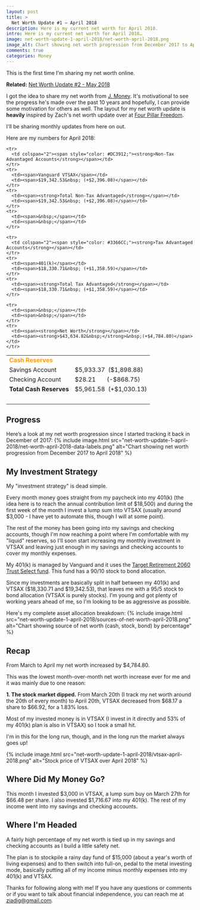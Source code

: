 ```yaml
---
layout: post
title: >
  Net Worth Update #1 – April 2018
description: Here is my current net worth for April 2018.
intro: Here is my current net worth for April 2018…
image: net-worth-update-1-april-2018/net-worth-april-2018.png
image_alt: Chart showing net worth progression from December 2017 to April 2018
comments: true
categories: Money
---
```

This is the first time I'm sharing my net worth online.

**Related:** [Net Worth Update #2 - May 2018](/net-worth-may-2018)

I got the idea to share my net worth from [J. Money](http://www.budgetsaresexy.com/net-worth/). It's motivational to see the progress he's made over the past 10 years and hopefully, I can provide some motivation for others as well. The layout for my net worth update is **heavily** inspired by Zach's net worth update over at [Four Pillar Freedom](http://www.fourpillarfreedom.com/).

I'll be sharing monthly updates from here on out.

Here are my numbers for April 2018:
<table>
  <tbody>
    <tr>
      <td colspan="2"><span style="color: #FF9900;"><strong>Cash Reserves</strong></span></td>
    </tr>
    <tr>
      <td><span>Savings Account</span></td>
      <td><span>$5,933.37&nbsp; ($1,898.88)</span></td>
    </tr>
    <tr>
      <td><span>Checking Account</span></td>
      <td><span>$28.21&nbsp;&nbsp;&nbsp;&nbsp;&nbsp;&nbsp; (-$868.75)</span></td>
    </tr>
    <tr>
      <td><span><strong>Total Cash Reserves</strong></span></td>
      <td><span>$5,961.58&nbsp; (+$1,030.13)</span></td>
    </tr>
    <tr>
      <td><span>&nbsp;</span></td>
      <td><span>&nbsp;</span></td>
    </tr>

    <tr>
      <td colspan="2"><span style="color: #DC3912;"><strong>Non-Tax Advantaged Accounts</strong></span></td>
    </tr>
    <tr>
      <td><span>Vanguard VTSAX</span></td>
      <td><span>$19,342.53&nbsp; (+$2,396.08)</span></td>
    </tr>
    <tr>
      <td><span><strong>Total Non-Tax Advantaged</strong></span></td>
      <td><span>$19,342.53&nbsp; (+$2,396.08)</span></td>
    </tr>
    <tr>
      <td><span>&nbsp;</span></td>
      <td><span>&nbsp;</span></td>
    </tr>

    <tr>
      <td colspan="2"><span style="color: #3366CC;"><strong>Tax Advantaged Accounts</strong></span></td>
    </tr>
    <tr>
      <td><span>401(k)</span></td>
      <td><span>$18,330.71&nbsp; (+$1,358.59)</span></td>
    </tr>
    <tr>
      <td><span><strong>Total Tax Advantaged</strong></span></td>
      <td><span>$18,330.71&nbsp; (+$1,358.59)</span></td>
    </tr>

    <tr>
      <td><span>&nbsp;</span></td>
      <td><span>&nbsp;</span></td>
    </tr>
    <tr>
      <td><span><strong>Net Worth</strong></span></td>
      <td><span><strong>$43,634.82&nbsp;</strong>&nbsp;(+$4,784.80)</span></td>
    </tr>
  </tbody>
</table>

## Progress
Here’s a look at my net worth progression since I started tracking it back in December of 2017:
{% include image.html src="net-worth-update-1-april-2018/net-worth-april-2018-data-labels.png" alt="Chart showing net worth progression from December 2017 to April 2018" %}

## My Investment Strategy
My "investment strategy" is dead simple.

Every month money goes straight from my paycheck into my 401(k) (the idea here is to reach the annual contribution limit of $18,500) and during the first week of the month I invest a lump sum into VTSAX (usually around $3,000 - I have yet to automate this, though I will at some point).

The rest of the money has been going into my savings and checking accounts, though I'm now reaching a point where I'm comfortable with my "liquid" reserves, so I'll soon start increasing my monthly investment in VTSAX and leaving just enough in my savings and checking accounts to cover my monthly expenses.

My 401(k) is managed by Vanguard and it uses the [Target Retirement 2060 Trust Select fund](https://institutional.vanguard.com/VGApp/iip/site/institutional/investments/productoverview?fundId=1685). This fund has a 90/10 stock to bond allocation.

Since my investments are basically split in half between my 401(k) and VTSAX ($18,330.71 and $19,342.53), that leaves me with a 95/5 stock to bond allocation (VTSAX is purely stocks). I'm young and got plenty of working years ahead of me, so I'm looking to be as aggressive as possible.

Here's my complete asset allocation breakdown:
{% include image.html src="net-worth-update-1-april-2018/sources-of-net-worth-april-2018.png" alt="Chart showing source of net worth (cash, stock, bond) by percentage" %}

## Recap
From March to April my net worth increased by $4,784.80.

This was the lowest month-over-month net worth increase ever for me and it was mainly due to one reason:

**1. The stock market dipped.**
From March 20th (I track my net worth around the 20th of every month) to April 20th, VTSAX decreased from $68.17 a share to $66.92, for a 1.83% loss.

Most of my invested money is in VTSAX (I invest in it directly and 53% of my 401(k) plan is also in VTSAX) so I took a small hit.

I'm in this for the long run, though, and in the long run the market always goes up!

{% include image.html src="net-worth-update-1-april-2018/vtsax-april-2018.png" alt="Stock price of VTSAX over April 2018" %}

## Where Did My Money Go?
This month I invested $3,000 in VTSAX, a lump sum buy on March 27th for $66.48 per share. I also invested $1,716.67 into my 401(k). The rest of my income went into my savings and checking accounts.

## Where I'm Headed
A fairly high percentage of my net worth is tied up in my savings and checking accounts as I build a little safety net.

The plan is to stockpile a rainy day fund of $15,000 (about a year's worth of living expenses) and to then switch into full-on, pedal to the metal investing mode, basically putting all of my income minus monthly expenses into my 401(k) and VTSAX.

Thanks for following along with me! If you have any questions or comments or if you want to talk about financial independence, you can reach me at ziadig@gmail.com.
